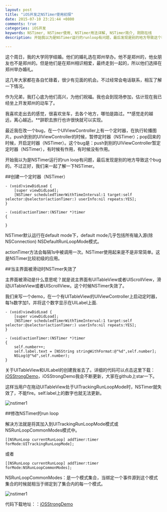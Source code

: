 ```yaml
---
layout: post
title: "iOS开发之NSTimer使用初探"
date: 2015-07-10 23:21:44 +0800
comments: true
categories: iOS开发
keywords: NSTimer, NSTimer使用, NSTimer用法详解, NSTimer简介, 刚刚在线
description: 开始我以为是NSTimer运行的runloop有问题，最后发现是别的地方导致这个bug的。不过正好，我们来一起了解一下NSTimer。

---
```

这个周日，我的大学同学结婚。他们的婚礼选在郑州举办。他不是郑州的，他女朋友也不是郑州的。但是他们是在郑州相识相爱，最终走到一起的，所以他们选择在郑州举办婚礼。

这几年大家都在各自忙碌着，很少有见面的机会。不过经常会电话联系，相互了解一下情况。

作为兄弟，我打心底为他们高兴，为他们祝福。我也会到现场参加，估计现在我已经坐上开发郑州的动车了。

我喜欢走出去的感觉，很喜欢坐车，去各个地方，哪怕是路过。**感觉走的越远，离心越近。**辞职去旅行也许很快就可以实现。

最近我在改一个bug，在一个UIViewController上有一个定时器，在执行轮播图片。push到别的UIViewController的时候，暂停定时器（NSTimer）；pop回来的时候，开启定时器（NSTimer）。这个bug是：push到别的UIViewController暂定定时器（NSTimer），有时候有作用，有时候没有作用。

开始我以为是NSTimer运行的run loop有问题，最后发现是别的地方导致这个bug的。不过正好，我们来一起了解一下NSTimer。

##创建一个定时器（NSTimer）

	- (void)viewDidLoad {
	    [super viewDidLoad];
    	[NSTimer scheduledTimerWithTimeInterval:1 target:self selector:@selector(actionTimer:) userInfo:nil repeats:YES];
	}
	
	- (void)actionTimer:(NSTimer *)timer
	{
	
	}

NSTimer默认运行在default mode下，default mode几乎包括所有输入源(除NSConnection) NSDefaultRunLoopMode模式。

actionTimer方法会每隔1s中被调用一次。NSTimer使用起来是不是非常简单。这是NSTimer比较初级的应用。

##当主界面被滑动时NSTimer失效了

主界面被滑动是什么意思呢？就是说主界面有UITableView或者UIScrollView，滑动UITableView或者UIScrollView。这个时候NSTimer失效了。

我们来写一个demo，在一个有UITableView的UIViewController上启动定时器，每1s数字加1，并将这个数字显示在UILabel上面.

	- (void)viewDidLoad {
	    [super viewDidLoad];
    	[NSTimer scheduledTimerWithTimeInterval:1 target:self selector:@selector(actionTimer:) userInfo:nil repeats:YES];
	}
	
	- (void)actionTimer:(NSTimer *)timer
	{
	    self.number++;
	    self.label.text = [NSString stringWithFormat:@"%d",self.number];
	    NSLog(@"%d",self.number);
	}

关于UITableView和UILabel的创建我省去了。详细的代码可以点击这里下载：[iOSStrongDemo](https://github.com/worldligang/iOSStrongDemo)，iOSStrongDemo我会不断更新，大家在github上star一下。

这样当用户在拖动UITableView处于UITrackingRunLoopMode时，NSTimer就失效了，不能fire。self.label上的数字也就无法更新。

![nstimer1](http://7xjrlb.com1.z0.glb.clouddn.com/timer1.gif)

##修改NSTimer的run loop

解决方法就是将其加入到UITrackingRunLoopMode模式或NSRunLoopCommonModes模式中。


	[[NSRunLoop currentRunLoop] addTimer:timer forMode:UITrackingRunLoopMode];

或者

	[[NSRunLoop currentRunLoop] addTimer:timer forMode:NSRunLoopCommonModes];

NSRunLoopCommonModes：是一个模式集合，当绑定一个事件源到这个模式集合的时候就相当于绑定到了集合内的每一个模式。

![nstimer1](http://7xjrlb.com1.z0.glb.clouddn.com/timer2.gif)


代码下载地址：：[iOSStrongDemo](https://github.com/worldligang/iOSStrongDemo)
